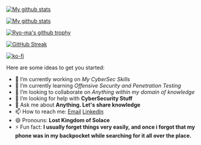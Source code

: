 [![My github stats](https://github-readme-stats.vercel.app/api?username=HeartBeat1608&show_icons=true&theme=nord&include_all_commits=true)](https://github.com/anuraghazra/github-readme-stats)

[![My github stats](https://github-readme-stats.vercel.app/api?username=HeartBeat1608&show_icons=true&theme=nord&include_all_commits=false&hide=stars,prs,issues,contribs&hide_rank=true&hide_title=true)](https://github.com/anuraghazra/github-readme-stats)

[![Ryo-ma's github trophy](https://github-profile-trophy.vercel.app/?username=HeartBeat1608&row=1&theme=nord)](https://github.com/ryo-ma/github-profile-trophy)

[![GitHub Streak](https://github-readme-streak-stats.herokuapp.com?user=HeartBeat1608&theme=nord)](https://git.io/streak-stats) 

[![ko-fi](https://ko-fi.com/img/githubbutton_sm.svg)](https://ko-fi.com/N4N837PBF)

Here are some ideas to get you started:

- 🔭 I’m currently working on *My CyberSec Skills*
- 🌱 I’m currently learning *Offensive Security and Penetration Testing*
- 👯 I’m looking to collaborate on *Anything within my domain of knowledge*
- 🤔 I’m looking for help with **CyberSecurity Stuff**
- 💬 Ask me about **Anything. Let's share knowledge**
- 📫 How to reach me: [Email](mailto:durgeshp1608@gmail.com) [LinkedIn](https://www.linkedin.com/in/durgesh-pandey-347091163/)
- 😄 Pronouns: **Lost Kingdom of Solace**
- ⚡ Fun fact: **I usually forget things very easily, and once i forgot that my phone was in my backpocket while searching for it all over the place.**
